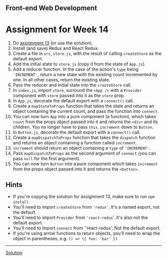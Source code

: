 ## Front-end Web Development
# Assignment for Week 14

1.  Do [assignment 13](https://github.com/JeffreyATW/fwd/blob/master/series10/class14/assignment.md) (or use the solution).
2.  Install (and save) Redux and React Redux.
3.  Create a file in `src`, `store.js`, with the result of calling `createStore` as the default export.
4.  Add the initial state to `store.js` (copy it from the state of `App.js`).
5.  Add a reducer function. In the case of the action's `type` being `'INCREMENT'`, return a new state with the existing count incremented by one. In all other cases, return the existing state.
6.  Pass the reducer and initial state into the `createStore` call.
7.  In `index.js`, import `store`, surround the `<App />` with a `Provider` component with `store` passed into it as the `store` prop.
8.  In `App.js`, decorate the default export with a `connect()` call.
9.  Create a `mapStateToProps` function that takes the state and returns an object containing the current count, and pass the function into `connect`.
10. You can now turn `App` into a pure component (a function), which takes `count` from the props object passed into it and returns the `<div>` and its children. You no longer have to pass `this.increment` down to `Button`.
11. In `Button.js`, decorate the default export with a `connect()` call.
12. Create a `mapDispatchToProps` function that takes the `dispatch` function and returns an object containing a function called `increment`.
13. `increment` should return an object containing a `type` of `'INCREMENT'`.
14. Pass `mapDispatchToProps` as the second argument of `connect` (you can pass `null` for the first argument).
15. You can now turn `Button` into a pure component which takes `increment` from the props object passed into it and returns the `<button>`.

## Hints

* If you're copying the solution for assignment 13, make sure to run `npm install`.
* You'll need to import `createStore` from `'redux'`. It's a named export, not the default.
* You'll need to import `Provider` from `'react-redux`'. It's also not the default export.
* You'll need to import `connect` from `'react-redux'. Not the default export.
* If you're using arrow functions to return objects, you'll need to wrap the object in parentheses, e.g. `() => ({ foo: 'bar' })`

* * *

[Solution](https://github.com/JeffreyATW/fwd/tree/master/series10/class13/solution)
